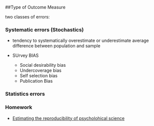 
##Type of Outcome Measure

two classes of errors:

### Systematic errors (Stochastics)

- tendency to systematically overestimate or underestimate average difference between population and sample

- SUrvey BIAS
	- Social desirability bias
	- Undercoverage bias
	- Self selection bias
	- Publication Bias


### Statistics errors



### Homework

- [Estimating the reproducibility of psycholohical science](http://www.sciencemag.org/content/349/6251/aac4716.full.pdf)